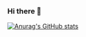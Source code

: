### Hi there 👋

[![Anurag's GitHub stats](https://github-readme-stats.vercel.app/api?username=AlisaYi)](https://github.com/AlisaYi/github-readme-stats)

<!--
**AlisaYi/AlisaYi** is a ✨ _special_ ✨ repository because its `README.md` (this file) appears on your GitHub profile.

Here are some ideas to get you started:

- 🔭 I’m currently working on ...
- 🌱 I’m currently learning ...
- 👯 I’m looking to collaborate on ...
- 🤔 I’m looking for help with ...
- 💬 Ask me about ...
- 📫 How to reach me: ...
- 😄 Pronouns: ...
- ⚡ Fun fact: ...
-->
